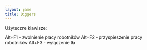 ```yaml
---
layout: game
title: Diggers
---
```


Użyteczne klawisze:

Alt+F1 - zwolnienie pracy robotników
Alt+F2 - przyspieszenie pracy robotników
Alt+F3 - wyłączenie tła
